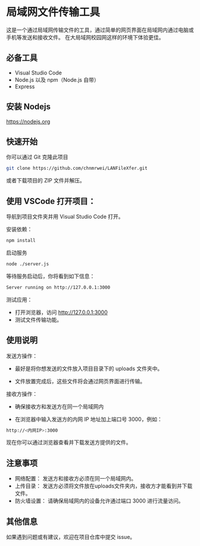 # 局域网文件传输工具
这是一个通过局域网传输文件的工具，通过简单的网页界面在局域网内通过电脑或手机等发送和接收文件。
在大局域网校园网这样的环境下体验更佳。

## 必备工具
- Visual Studio Code
- Node.js 以及 npm（Node.js 自带）
- Express

## 安装 Nodejs
https://nodejs.org

## 快速开始
你可以通过 Git 克隆此项目
```sh
git clone https://github.com/chnmrwei/LANFileXfer.git
```
或者下载项目的 ZIP 文件并解压。


## 使用 VSCode 打开项目：

导航到项目文件夹并用 Visual Studio Code 打开。

安装依赖：

```sh
npm install
```
启动服务

```sh
node ./server.js
```
等待服务启动后，你将看到如下信息：

```sh
Server running on http://127.0.0.1:3000
```
测试应用：

- 打开浏览器，访问 http://127.0.0.1:3000
- 测试文件传输功能。

## 使用说明
发送方操作：

- 最好是将你想发送的文件放入项目目录下的 uploads 文件夹中。

- 文件放置完成后，这些文件将会通过网页界面进行传输。

接收方操作：

- 确保接收方和发送方在同一个局域网内

- 在浏览器中输入发送方的内网 IP 地址加上端口号 3000，例如：

```sh
http://<内网IP>:3000
```
现在你可以通过浏览器查看并下载发送方提供的文件。

## 注意事项

- 网络配置： 发送方和接收方必须在同一个局域网内。
- 上传目录： 发送方必须将文件放在uploads文件夹内，接收方才能看到并下载文件。
- 防火墙设置： 请确保局域网内的设备允许通过端口 3000 进行流量访问。

## 其他信息
如果遇到问题或有建议，欢迎在项目仓库中提交 issue。
